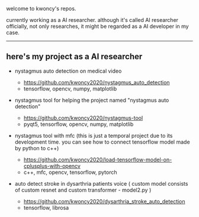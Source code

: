 welcome to kwoncy's repos.

currently working as a AI researcher.
although it's called AI researcher officially, not only researches, it might be regarded as a AI developer in my case.

***
## here's my project as a AI researcher
* nystagmus auto detection on medical video
  - https://github.com/kwoncy2020/nystagmus_auto_detection
  - tensorflow, opencv, numpy, matplotlib

* nystagmus tool for helping the project named "nystagmus auto detection"
  - https://github.com/kwoncy2020/nystagmus-tool
  - pyqt5, tensorflow, opencv, numpy, matplotlib
  
* nystagmus tool with mfc (this is just a temporal project due to its development time. you can see how to connect tensorflow model made by python to c++)
  - https://github.com/kwoncy2020/load-tensorflow-model-on-cplusplus-with-opencv
  - c++, mfc, opencv, tensorflow, pytorch

* auto detect stroke in dysarthria patients voice ( custom model consists of custom resnet and custom transformer - model2.py )
  - https://github.com/kwoncy2020/dysarthria_stroke_auto_detection
  - tensorflow, librosa

<!---
kwoncy2020/kwoncy2020 is a ✨ special ✨ repository because its `README.md` (this file) appears on your GitHub profile.
You can click the Preview link to take a look at your changes.
--->
